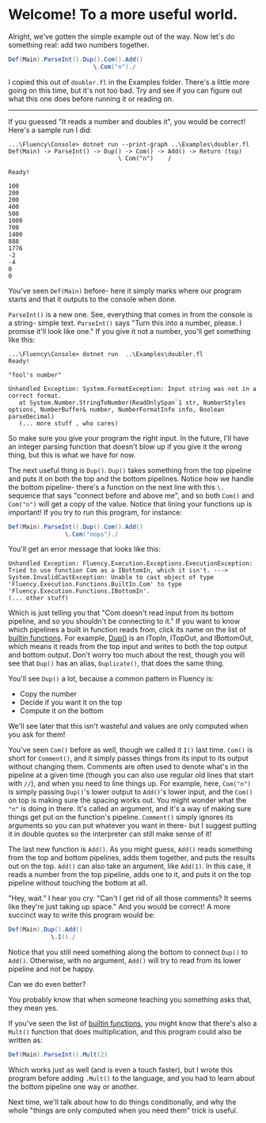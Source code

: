 # Welcome! To a more useful world.

Alright, we've gotten the simple example out of the way. Now let's do something real: add two numbers together. 

```cs
Def(Main).ParseInt().Dup().Com().Add()
                        \.Com("n")./
```

I copied this out of `doubler.fl` in the Examples folder. There's a little more going on this time, but it's not too bad. Try and see if you can figure out what this one does before running it or reading on.

---

If you guessed "It reads a number and doubles it", you would be correct! Here's a sample run I did:

```text
...\Fluency\Console> dotnet run --print-graph ..\Examples\doubler.fl
Def(Main) -> ParseInt() -> Dup() -> Com() -> Add() -> Return (top)
                               \ Com("n")    /

Ready!

100
200
200
400
500
1000
700
1400
888
1776
-2
-4
0
0
```

You've seen `Def(Main)` before- here it simply marks where our program starts and that it outputs to the console when done.


`ParseInt()` is a new one. See, everything that comes in from the console is a string- simple text. `ParseInt()` says "Turn this into a number, please. I promise it'll look like one." If you give it not a number, you'll get something like this:

```text
...\Fluency\Console> dotnet run  ..\Examples\doubler.fl
Ready!

"fool's number"

Unhandled Exception: System.FormatException: Input string was not in a correct format.
   at System.Number.StringToNumber(ReadOnlySpan`1 str, NumberStyles options, NumberBuffer& number, NumberFormatInfo info, Boolean parseDecimal)
   (... more stuff , who cares)
```

So make sure you give your program the right input. In the future, I'll have an integer parsing function that doesn't blow up if you give it the wrong thing, but this is what we have for now.

The next useful thing is `Dup()`. `Dup()` takes something from the top pipeline and puts it on both the top and the bottom pipelines. Notice how we handle the bottom pipeline- there's a function on the next line with this `\.` sequence that says "connect before and above me", and so both `Com()` and `Com("n")` will get a copy of the value. Notice that lining your functions up is important! If you try to run this program, for instance:

```cs
Def(Main).ParseInt().Dup().Com().Add()
                \.Com("oops")./
```

You'll get an error message that looks like this:

```text
Unhandled Exception: Fluency.Execution.Exceptions.ExecutionException: Tried to use function Com as a IBottomIn, which it isn't. ---> System.InvalidCastException: Unable to cast object of type 'Fluency.Execution.Functions.BuiltIn.Com' to type 'Fluency.Execution.Functions.IBottomIn'.
(... other stuff)
```

Which is just telling you that "Com doesn't read input from its bottom pipeline, and so you shouldn't be connecting to it." If you want to know which pipelines a built in function reads from, click its name on the list of [builtin functions](~/api/Fluency.Execution.Functions.BuiltIn). For example, [Dup()](~/api/Fluency.Execution.Functions.BuiltIn.Dup) is an ITopIn, ITopOut, and IBottomOut, which means it reads from the top input and writes to both the top output and bottom output. Don't worry too much about the rest, though you will see that `Dup()` has an alias, `Duplicate()`, that does the same thing.

 You'll see `Dup()` a lot, because a common pattern in Fluency is:
- Copy the number
- Decide if you want it on the top
- Compute it on the bottom

We'll see later that this isn't wasteful and values are only computed when you ask for them!

You've seen `Com()` before as well, though we called it `I()` last time. `Com()` is short for `Comment()`, and it simply passes things from its input to its output without changing them. Comments are often used to denote what's in the pipeline at a given time (though you can also use regular old lines that start with `//`), and when you need to line things up. For example, here, `Com("n")` is simply passing `Dup()`'s lower output to `Add()`'s lower input, and the `Com()` on top is making sure the spacing works out. You might wonder what the `"n"` is doing in there. It's called an argument, and it's a way of making sure things get put on the function's pipeline. `Comment()` simply ignores its arguments so you can put whatever you want in there- but I suggest putting it in double quotes so the interpreter can still make sense of it!

The last new function is `Add()`. As you might guess, `Add()` reads something from the top and bottom pipelines, adds them together, and puts the results out on the top. `Add()` can also take an argument, like `Add(1)`. In this case, it reads a number from the top pipeline, adds one to it, and puts it on the top pipeline without touching the bottom at all. 

"Hey, wait." I hear you cry. "Can't I get rid of all those comments? It seems like they're just taking up space."
And you would be correct! A more succinct way to write this program would be:

```cs
Def(Main).Dup().Add()
            \.I()./
```

Notice that you still need something along the bottom to connect `Dup()` to `Add()`. Otherwise, with no argument, `Add()` will try to read from its lower pipeline and not be happy.

Can we do even better?

You probably know that when someone teaching you something asks that, they mean yes.

If you've seen the list of [builtin functions](~/api/Fluency.Execution.Functions.BuiltIn), you might know that there's also a `Mult()` function that does multiplication, and this program could also be written as:

```cs
Def(Main).ParseInt().Mult(2)
```

Which works just as well (and is even a touch faster), but I wrote this program before adding `.Mult()` to the language, and you had to learn about the bottom pipeline one way or another.

Next time, we'll talk about how to do things conditionally, and why the whole "things are only computed when you need them" trick is useful.
